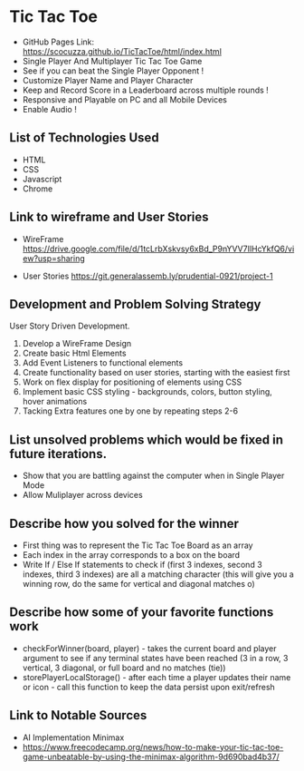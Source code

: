 # Tic Tac Toe
- GitHub Pages Link: 
https://scocuzza.github.io/TicTacToe/html/index.html
- Single Player And Multiplayer Tic Tac Toe Game
- See if you can beat the Single Player Opponent !
- Customize Player Name and Player Character
- Keep and Record Score in a Leaderboard across multiple rounds !
- Responsive and Playable on PC and all Mobile Devices
- Enable Audio !

## List of Technologies Used
- HTML
- CSS
- Javascript
- Chrome

## Link to wireframe and User Stories
- WireFrame
https://drive.google.com/file/d/1tcLrbXskvsy6xBd_P9nYVV7IlHcYkfQ6/view?usp=sharing

- User Stories
https://git.generalassemb.ly/prudential-0921/project-1

## Development and Problem Solving Strategy
User Story Driven Development.
1. Develop a WireFrame Design 
2. Create basic Html Elements
3. Add Event Listeners to functional elements
4. Create functionality based on user stories, starting with the easiest first
5. Work on flex display for positioning of elements using CSS
6. Implement basic CSS styling - backgrounds, colors, button styling, hover animations
7. Tacking Extra features one by one by repeating steps 2-6

## List unsolved problems which would be fixed in future iterations.
- Show that you are battling against the computer when in Single Player Mode
- Allow Muliplayer across devices

## Describe how you solved for the winner
- First thing was to represent the Tic Tac Toe Board as an array
- Each index in the array corresponds to a box on the board
- Write If / Else If statements to check if (first 3 indexes, second 3 indexes, third 3 indexes) are all a matching character (this will give you a winning row, do the same for vertical and diagonal matches o)
## Describe how some of your favorite functions work
- checkForWinner(board, player) - takes the current board and player argument to see if any terminal states have been reached (3 in a row, 3 vertical, 3 diagonal, or full board and no matches (tie))
- storePlayerLocalStorage() - after each time a player updates their name or icon - call this function to keep the data persist upon exit/refresh

## Link to Notable Sources
- AI Implementation Minimax
- https://www.freecodecamp.org/news/how-to-make-your-tic-tac-toe-game-unbeatable-by-using-the-minimax-algorithm-9d690bad4b37/